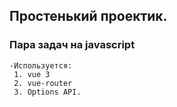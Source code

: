 ## Простенький проектик.

### Пара задач на javascript

```
-Используется:
 1. vue 3
 2. vue-router
 3. Options API.
```
